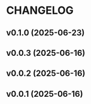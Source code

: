 # CHANGELOG


## v0.1.0 (2025-06-23)


## v0.0.3 (2025-06-16)


## v0.0.2 (2025-06-16)


## v0.0.1 (2025-06-16)
